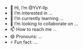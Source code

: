 - 👋 Hi, I’m @YvY-llp
- 👀 I’m interested in ...
- 🌱 I’m currently learning ...
- 💞️ I’m looking to collaborate on ...
- 📫 How to reach me ...
- 😄 Pronouns: ...
- ⚡ Fun fact: ...

<!---
YvY-llp/YvY-llp is a ✨ special ✨ repository because its `README.md` (this file) appears on your GitHub profile.
You can click the Preview link to take a look at your changes.
--->
